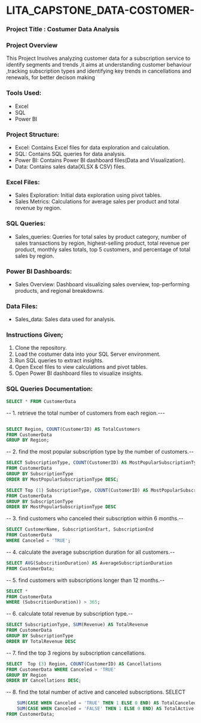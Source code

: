 # LITA_CAPSTONE_DATA-COSTOMER-
### Project Title : Costumer Data Analysis
### Project Overview
This Project Involves analyzing customer data for a subscription service to identify segments and trends ,it aims at understanding customer behaviour ,tracking subscription types and identifying key trends in cancellations and renewals, for better decison making

### Tools Used:
- Excel
- SQL
- Power BI
  
### Project Structure:
- Excel: Contains Excel files for data exploration and calculation.
- SQL: Contains SQL queries for data analysis.
- Power BI: Contains Power BI dashboard files(Data and Visualization).
- Data: Contains sales data(XLSX & CSV) files.

### Excel Files:
- Sales Exploration: Initial data exploration using pivot tables.
- Sales Metrics: Calculations for average sales per product and total revenue by region.

### SQL Queries:
- Sales_queries: Queries for total sales by product category, number of sales transactions by region, highest-selling product, total revenue per product, monthly sales totals, top 5 customers, and percentage of total sales by region.

### Power BI Dashboards:
- Sales Overview: Dashboard visualizing sales overview, top-performing products, and regional breakdowns.

### Data Files:
- Sales_data: Sales data used for analysis.

### Instructions Given;
1. Clone the repository.
2. Load the costumer data into your SQL Server environment.
3. Run SQL queries to extract insights.
4. Open Excel files to view calculations and pivot tables.
5. Open Power BI dashboard files to visualize insights.

### SQL Queries Documentation:
```SQL
SELECT * FROM CustomerData
```

-- 1. retrieve the total number of customers from each region.---
```SQL

SELECT Region, COUNT(CustomerID) AS TotalCustomers
FROM CustomerData
GROUP BY Region;
```

-- 2. find the most popular subscription type by the number of customers.--
```SQL
SELECT SubscriptionType, COUNT(CustomerID) AS MostPopularSubscriptionType
FROM CustomerData
GROUP BY SubscriptionType
ORDER BY MostPopularSubscriptionType DESC;
```
``` SQL
SELECT Top (1) SubscriptionType, COUNT(CustomerID) AS MostPopularSubscriptionType
FROM CustomerData
GROUP BY SubscriptionType
ORDER BY MostPopularSubscriptionType DESC
```
-- 3. find customers who canceled their subscription within 6 months.--
```SQL
SELECT CustomerName, SubscriptionStart, SubscriptionEnd
FROM CustomerData
WHERE Canceled = 'TRUE';
```



-- 4. calculate the average subscription duration for all customers.--
```SQL
SELECT AVG(SubscritionDuration) AS AverageSubscriptionDuration
FROM CustomerData;
```

-- 5. find customers with subscriptions longer than 12 months.--
```SQL
SELECT *
FROM CustomerData
WHERE (SubscritionDuration)) > 365;
```


-- 6. calculate total revenue by subscription type.--
```SQL
SELECT SubscriptionType, SUM(Revenue) AS TotalRevenue
FROM CustomerData
GROUP BY SubscriptionType
ORDER BY TotalRevenue DESC
```
 
-- 7. find the top 3 regions by subscription cancellations.
```SQL
SELECT  Top (3) Region, COUNT(CustomerID) AS Cancellations
FROM CustomerData WHERE Canceled = 'TRUE'
GROUP BY Region
ORDER BY Cancellations DESC;
```


-- 8. find the total number of active and canceled subscriptions.
SELECT 
```SQL
    SUM(CASE WHEN Canceled = 'TRUE' THEN 1 ELSE 0 END) AS TotalCanceled,
    SUM(CASE WHEN Canceled = 'FALSE' THEN 1 ELSE 0 END) AS TotalActive
FROM CustomerData;
```








